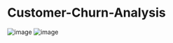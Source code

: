 # Customer-Churn-Analysis
![image](https://user-images.githubusercontent.com/94734991/169542181-d999bb50-734e-4815-a8c8-120bd2b78192.png)
![image](https://user-images.githubusercontent.com/94734991/169542482-6ea7fe5f-0119-4c1a-bc0e-2e70b0a4a6ac.png)
